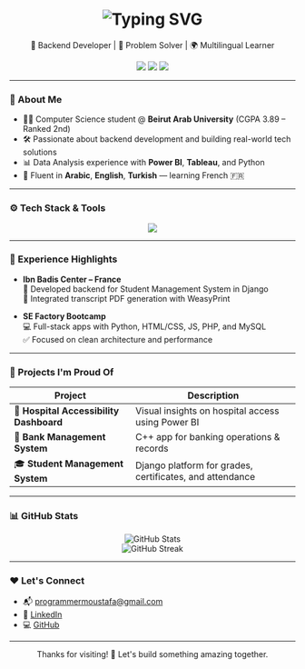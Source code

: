 <!-- Animated Header -->
<h1 align="center">
  <img src="https://readme-typing-svg.herokuapp.com?font=Fira+Code&size=28&pause=1000&color=00BFFF&center=true&vCenter=true&width=435&lines=Hey+there%2C+I'm+Moustafa+%F0%9F%91%8B;Backend+Developer+%7C+Problem+Solver" alt="Typing SVG" />
</h1>

<p align="center">
  🧠 Backend Developer | 🎯 Problem Solver | 🌍 Multilingual Learner  
</p>

<p align="center">
  <a href="mailto:programmermoustafa@gmail.com"><img src="https://img.shields.io/badge/Email-Contact-informational?style=flat&logo=gmail&logoColor=white&color=blue" /></a>
  <a href="https://linkedin.com/in/pg-moustafa"><img src="https://img.shields.io/badge/LinkedIn-Connect-blue?style=flat&logo=linkedin" /></a>
  <a href="https://github.com/PG-Moustafa"><img src="https://img.shields.io/badge/GitHub-Follow-lightgray?style=flat&logo=github" /></a>
</p>

---

### 🚀 About Me

- 🧑‍💻 Computer Science student @ **Beirut Arab University** (CGPA 3.89 – Ranked 2nd)
- 🛠️ Passionate about backend development and building real-world tech solutions
- 📊 Data Analysis experience with **Power BI**, **Tableau**, and Python
- 💬 Fluent in **Arabic**, **English**, **Turkish** — learning French 🇫🇷

---

### ⚙️ Tech Stack & Tools

<p align="center">
  <img src="https://skillicons.dev/icons?i=python,cpp,java,django,flutter,mysql,mongodb,html,css,js,bootstrap,git,github,powerbi,tableau&theme=light" />
</p>

---

### 💼 Experience Highlights

- **Ibn Badis Center – France**  
  🏫 Developed backend for Student Management System in Django  
  📄 Integrated transcript PDF generation with WeasyPrint

- **SE Factory Bootcamp**  
  💻 Full-stack apps with Python, HTML/CSS, JS, PHP, and MySQL  
  ✅ Focused on clean architecture and performance

---

### 🌟 Projects I'm Proud Of

| Project | Description |
|--------|-------------|
| 🏥 **Hospital Accessibility Dashboard** | Visual insights on hospital access using Power BI |
| 🏦 **Bank Management System** | C++ app for banking operations & records |
| 🎓 **Student Management System** | Django platform for grades, certificates, and attendance |

---

### 📊 GitHub Stats

<p align="center">
  <img src="https://github-readme-stats.vercel.app/api?username=PG-Moustafa&show_icons=true&theme=tokyonight&hide_title=true" alt="GitHub Stats" />
  <br/>
  <img src="https://github-readme-streak-stats.herokuapp.com/?user=PG-Moustafa&theme=tokyonight" alt="GitHub Streak" />
</p>

---

### ❤️ Let's Connect

- 📬 [programmermoustafa@gmail.com](mailto:programmermoustafa@gmail.com)  
- 💼 [LinkedIn](https://linkedin.com/in/pg-moustafa)  
- 💻 [GitHub](https://github.com/PG-Moustafa)

---

<p align="center">Thanks for visiting! 🙌 Let's build something amazing together.</p>
